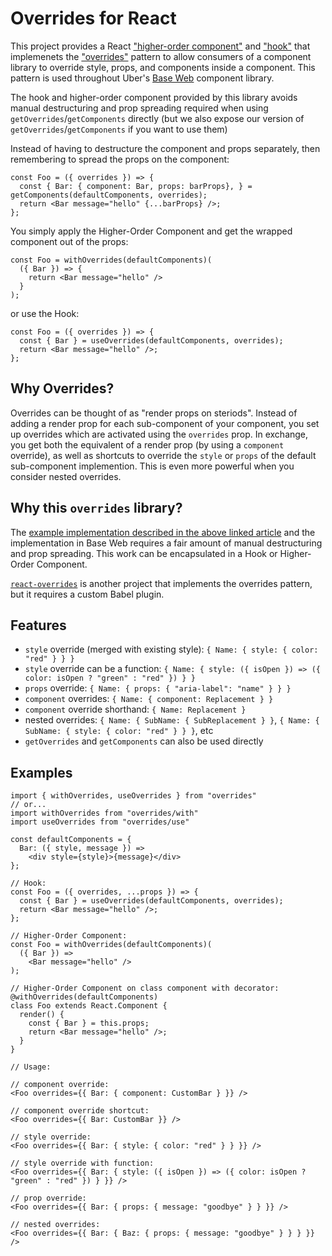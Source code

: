 # Overrides for React

This project provides a React ["higher-order component"](https://reactjs.org/docs/higher-order-components.html) and ["hook"](https://reactjs.org/docs/hooks-intro.html) that implemenets the ["overrides"](https://medium.com/@dschnr/better-reusable-react-components-with-the-overrides-pattern-9eca2339f646) pattern to allow consumers of a component library to override style, props, and components inside a component. This pattern is used throughout Uber's [Base Web](https://baseweb.design/theming/understanding-overrides/) component library.

The hook and higher-order component provided by this library avoids manual destructuring and prop spreading required when using `getOverrides`/`getComponents` directly (but we also expose our version of `getOverrides`/`getComponents` if you want to use them)

Instead of having to destructure the component and props separately, then remembering to spread the props on the component:

    const Foo = ({ overrides }) => {
      const { Bar: { component: Bar, props: barProps}, } = getComponents(defaultComponents, overrides);
      return <Bar message="hello" {...barProps} />;
    };

You simply apply the Higher-Order Component and get the wrapped component out of the props:

    const Foo = withOverrides(defaultComponents)(
      ({ Bar }) => {
        return <Bar message="hello" />
      }
    );

or use the Hook:

    const Foo = ({ overrides }) => {
      const { Bar } = useOverrides(defaultComponents, overrides);
      return <Bar message="hello" />;
    };

## Why Overrides?

Overrides can be thought of as "render props on steriods". Instead of adding a render prop for each sub-component of your component, you set up overrides which are activated using the `overrides` prop. In exchange, you get both the equivalent of a render prop (by using a `component` override), as well as shortcuts to override the `style` or `props` of the default sub-component implemention. This is even more powerful when you consider nested overrides.

## Why this `overrides` library?

The [example implementation described in the above linked article](https://gist.github.com/schnerd/30c1415b7621d0e71352aa0c0184f175#file-overrides-example-internal-js) and the implementation in Base Web requires a fair amount of manual destructuring and prop spreading. This work can be encapsulated in a Hook or Higher-Order Component.

[`react-overrides`](https://github.com/ilyalesik/react-overrides) is another project that implements the overrides pattern, but it requires a custom Babel plugin.

## Features

- `style` override (merged with existing style): `{ Name: { style: { color: "red" } } }`
- `style` override can be a function: `{ Name: { style: ({ isOpen }) => ({ color: isOpen ? "green" : "red" }) } }`
- `props` override: `{ Name: { props: { "aria-label": "name" } } }`
- `component` overrides: `{ Name: { component: Replacement } }`
- `component` override shorthand: `{ Name: Replacement }`
- nested overrides: `{ Name: { SubName: { SubReplacement } }`, `{ Name: { SubName: { style: { color: "red" } } }`, etc
- `getOverrides` and `getComponents` can also be used directly

## Examples

    import { withOverrides, useOverrides } from "overrides"
    // or...
    import withOverrides from "overrides/with"
    import useOverrides from "overrides/use"

    const defaultComponents = {
      Bar: ({ style, message }) =>
        <div style={style}>{message}</div>
    };

    // Hook:
    const Foo = ({ overrides, ...props }) => {
      const { Bar } = useOverrides(defaultComponents, overrides);
      return <Bar message="hello" />;
    };

    // Higher-Order Component:
    const Foo = withOverrides(defaultComponents)(
      ({ Bar }) =>
        <Bar message="hello" />
    );

    // Higher-Order Component on class component with decorator:
    @withOverrides(defaultComponents)
    class Foo extends React.Component {
      render() {
        const { Bar } = this.props;
        return <Bar message="hello" />;
      }
    }

    // Usage:

    // component override:
    <Foo overrides={{ Bar: { component: CustomBar } }} />

    // component override shortcut:
    <Foo overrides={{ Bar: CustomBar }} />

    // style override:
    <Foo overrides={{ Bar: { style: { color: "red" } } }} />

    // style override with function:
    <Foo overrides={{ Bar: { style: ({ isOpen }) => ({ color: isOpen ? "green" : "red" }) } }} />

    // prop override:
    <Foo overrides={{ Bar: { props: { message: "goodbye" } } }} />

    // nested overrides:
    <Foo overrides={{ Bar: { Baz: { props: { message: "goodbye" } } } }} />
